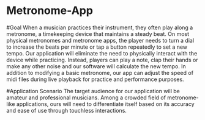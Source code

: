 # Metronome-App


#Goal
When a musician practices their instrument, they often play along a metronome, a timekeeping device that maintains a steady beat. 
On most physical metronomes and metronome apps, the player needs to turn a dial to increase the beats per minute or tap a button repeatedly to set a new tempo. 
Our application will eliminate the need to physically interact with the device while practicing. Instead, players can play a note, clap their hands or 
make any other noise and our software will calculate the new tempo. In addition to modifying a basic metronome, our app can adjust the speed of midi files 
during live playback for practice and performance purposes.

#Application Scenario
The target audience for our application will be amateur and professional musicians. Among a crowded field of metronome-like applications, ours will 
need to differentiate itself based on its accuracy and ease of use through touchless interactions. 

